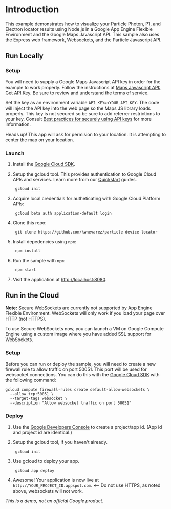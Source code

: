 # Introduction
This example demonstrates how to visualize your Particle Photon, P1, and Electron locator results using Node.js in a Google App Engine Flexible Environment and the Google Maps Javascript API. This sample also uses the Express web framework, Websockets, and the Particle Javascript API. 

## Run Locally

### Setup

You will need to supply a Google Maps Javascript API key in order for the example to work properly. Follow the instructions at [Maps Javascript API: Get API Key](https://developers.google.com/maps/documentation/javascript/get-api-key). Be sure to review and understand the terms of service. 
 
Set the key as an environment variable `API_KEY=<YOUR_API_KEY`. The code will inject the API key into the web page so the Maps JS library loads properly. This key is not secured so be sure to add referrer restrictions to your key. Consult [Best practices for securely using API keys](https://support.google.com/cloud/answer/6310037?hl=en) for more information.

Heads up! This app will ask for permision to your location. It is attempting to center the map on your location. 

### Launch

1. Install the [Google Cloud SDK](https://cloud.google.com/sdk/). 

1. Setup the gcloud tool. This provides authentication to Google Cloud APIs and services. Learn more from our [Quickstart](https://cloud.google.com/sdk/docs/quickstarts) guides. 

        gcloud init

1. Acquire local credentials for autheticating with Google Cloud Platform APIs:

        gcloud beta auth application-default login

1. Clone this repo:

        git clone https://github.com/kwnevarez/particle-device-locator

1. Install depedencies using `npm`:

        npm install

1. Run the sample with `npm`:

        npm start

1. Visit the application at [http://localhost:8080](http://localhost:8080).

## Run in the Cloud
__Note:__ Secure WebSockets are currently not supported by App Engine Flexible Environment. WebSockets will only work if you load your page over HTTP (not HTTPS).

To use Secure WebSockets now, you can launch a VM on Google Compute Engine using a custom image where you have added SSL support for WebSockets.

### Setup

Before you can run or deploy the sample, you will need to create a new firewall rule to allow traffic on port 50051. This port will be used for websocket connections. You can do this with the [Google Cloud SDK](https://cloud.google.com/sdk) with the following command:

    gcloud compute firewall-rules create default-allow-websockets \
      --allow tcp:50051 \
      --target-tags websocket \
      --description "Allow websocket traffic on port 50051"

### Deploy

1. Use the [Google Developers Console](https://console.developer.google.com) to create a project/app id. (App id and project id are identical.)

1. Setup the gcloud tool, if you haven't already.

        gcloud init

1. Use gcloud to deploy your app.

        gcloud app deploy

1. Awesome! Your application is now live at `http://YOUR_PROJECT_ID.appspot.com`.  <-- Do not use HTTPS, as noted above, websockets will not work.

*This is a demo, not an official Google product.*